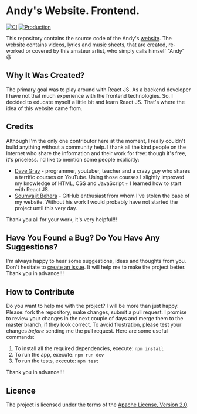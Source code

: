# Andy's Website. Frontend.

[![CI](https://github.com/aistomin/andys.frontend/actions/workflows/build.yml/badge.svg)](https://github.com/aistomin/andys.frontend/actions/workflows/build.yml)
[![Production](https://github.com/aistomin/andys.frontend/actions/workflows/deploy-to-pages.yml/badge.svg)](https://github.com/aistomin/andys.frontend/actions/workflows/deploy-to-pages.yml)

This repository contains the source code of 
the Andy's [website](https://andy-grails.de/). The website contains videos, 
lyrics and music sheets, that are created, re-worked or covered by this amateur artist, who
simply calls himself "Andy" :smiley: 

## Why It Was Created?
The primary goal was to play around with React JS. As a backend developer I have 
not that much experience with the frontend technologies. So, I decided to educate
myself a little bit and learn React JS. That's where the idea of this website came
from.

## Credits
Although I'm the only one contributor here at the moment, I really couldn't build
anything without a community help. I thank all the kind people on the Internet who 
share the information and their work for free: though it's free, it's priceless. 
I'd like to mention some people explicitly:

* [Dave Gray](https://github.com/gitdagray) - programmer, youtuber, teacher and a 
  crazy guy who shares a terrific courses on YouTube. Using those courses I slightly
  improved my knowledge of HTML, CSS and JavaScript + I learned how to start with React JS.
* [Soumyajit Behera](https://github.com/soumyajit4419) - GitHub enthusiast from whom I've
  stolen the base of my website. Without his work I would probably have not started the 
  project until this very day.

Thank you all for your work, it's very helpful!!!

## Have You Found a Bug? Do You Have Any Suggestions?
I'm always happy to hear some suggestions, ideas and thoughts from you. 
Don't hesitate to [create an issue](https://github.com/aistomin/andys.frontend/issues/new/).
It will help me to make the project better. Thank you in advance!!!


## How to Contribute
Do you want to help me with the project? I will be more than just happy.
Please: fork the repository, make changes, submit a pull request. I promise
to review your changes in the next couple of days and merge them to the master
branch, if they look correct. To avoid frustration, please test your changes 
_before_ sending me the pull request. Here are some useful commands:

1. To install all the required dependencies, execute: `npm install`
2. To run the app, execute: `npm run dev`
3. To run the tests, execute: `npm test`

Thank you in advance!!!

## Licence
The project is licensed under the terms of the
[Apache License, Version 2.0](http://www.apache.org/licenses/LICENSE-2.0.html).
